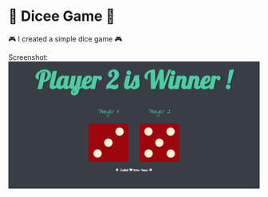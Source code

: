 # 🎲 Dicee Game 🎲 

🎮 I created a simple dice game 🎮

Screenshot:
![dicee-game-screenshot](https://raw.githubusercontent.com/erentasci/dicee-game/master/game-image.png)
